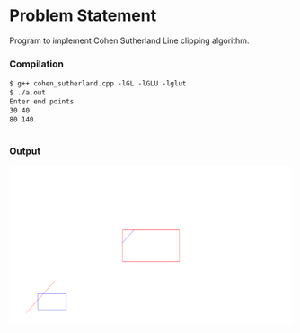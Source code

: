 Problem Statement
=================

Program to implement Cohen Sutherland Line clipping algorithm.


### Compilation

```
$ g++ cohen_sutherland.cpp -lGL -lGLU -lglut
$ ./a.out 
Enter end points 
30 40
80 140


```

### Output

![Screenshot of Output](cohen.png)

